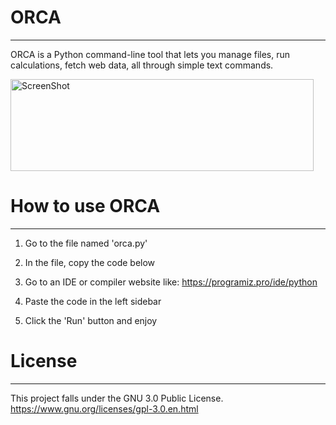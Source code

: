 # ORCA
----------------------------

ORCA is a Python command-line tool that lets you manage files, run calculations, fetch web data, all through simple text commands.

<img width="485" height="147" alt="ScreenShot" src="https://github.com/user-attachments/assets/c5825072-bd2a-4789-b5bc-c3bab3c332f2" />


# How to use ORCA
----------------------------
1. Go to the file named 'orca.py'

2. In the file, copy the code below

3. Go to an IDE or compiler website like: https://programiz.pro/ide/python

4. Paste the code in the left sidebar

5. Click the 'Run' button and enjoy


# License
----------------------------
This project falls under the GNU 3.0 Public License.
https://www.gnu.org/licenses/gpl-3.0.en.html
